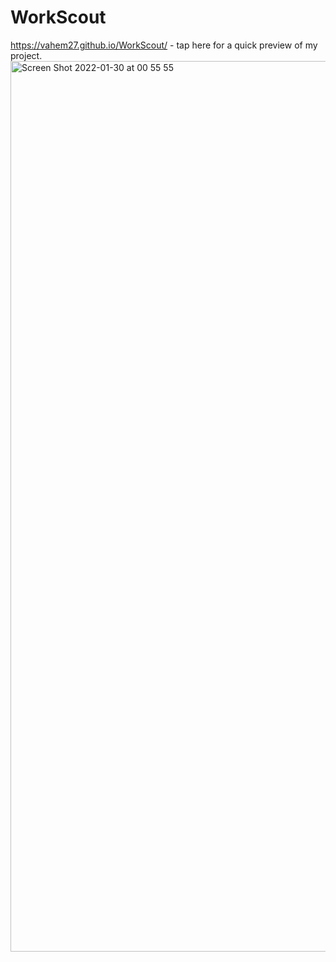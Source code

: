 # WorkScout
https://vahem27.github.io/WorkScout/ - tap here for a quick preview of my project.
<img width="1425" alt="Screen Shot 2022-01-30 at 00 55 55" src="https://user-images.githubusercontent.com/60319108/151677292-d6c24061-63ea-4d47-8535-cb767a7e0afe.png">
